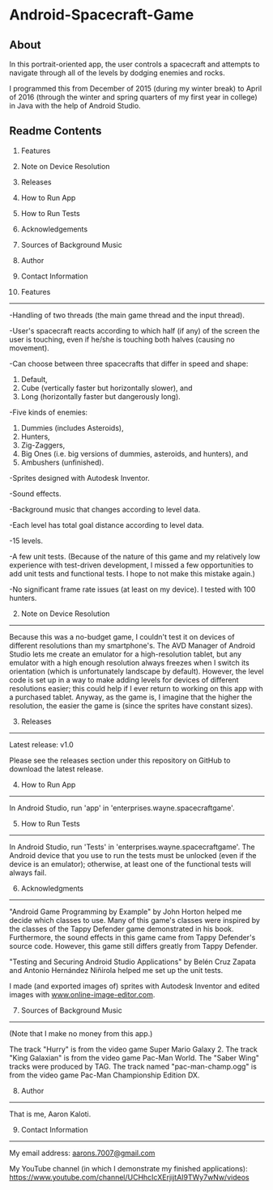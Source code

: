 # Android-Spacecraft-Game

About
-----

In this portrait-oriented app,
the user controls a spacecraft and attempts to navigate
through all of the levels by dodging enemies and rocks.

I programmed this from December of 2015 (during my winter break)
to April of 2016 (through the winter and spring quarters of my first year
in college) in Java with the help of Android Studio.

Readme Contents
---------------

1) Features

2) Note on Device Resolution

3) Releases

4) How to Run App

5) How to Run Tests

6) Acknowledgements

7) Sources of Background Music

8) Author

9) Contact Information

1) Features
-----------

-Handling of two threads (the main game thread and the input thread).

-User's spacecraft reacts according to which half (if any) of the screen the
user is touching, even if he/she is touching both halves (causing no movement).

-Can choose between three spacecrafts that differ in speed and shape:
1) Default,
2) Cube (vertically faster but horizontally slower), and
3) Long (horizontally faster but dangerously long).

-Five kinds of enemies:
1) Dummies (includes Asteroids),
2) Hunters,
3) Zig-Zaggers,
4) Big Ones (i.e. big versions of dummies, asteroids, and hunters), and
5) Ambushers (unfinished).

-Sprites designed with Autodesk Inventor.

-Sound effects.

-Background music that changes according to level data.

-Each level has total goal distance according to level data.

-15 levels.

-A few unit tests. (Because of the nature of this game and my relatively low
experience with test-driven development, I missed a few
opportunities to add unit tests and functional tests.
I hope to not make this mistake again.)

-No significant frame rate issues (at least on my device). I tested with
100 hunters.

2) Note on Device Resolution
----------------------------

Because this was a no-budget game, I couldn't test it on devices
of different resolutions than my smartphone's.
The AVD Manager of Android Studio lets me create an emulator for a
high-resolution tablet, but any emulator with a high enough resolution
always freezes when I switch its
orientation (which is unfortunately landscape by default).
However, the level code is set up in a way to make
adding levels for devices of different resolutions easier; this
could help if I ever return to working on this app with a purchased
tablet. Anyway, as the game is, I imagine that the higher the resolution,
the easier the game is (since the sprites have constant sizes).


3) Releases
-----------

Latest release: v1.0

Please see the releases section under this repository on GitHub
to download the latest release.

4) How to Run App
-----------------

In Android Studio, run 'app' in 'enterprises.wayne.spacecraftgame'.

5) How to Run Tests
-------------------

In Android Studio, run 'Tests' in 'enterprises.wayne.spacecraftgame'.
The Android device that you use to run the tests must be unlocked (even
if the device is an emulator); otherwise, at least one of the functional
tests will always fail.

6) Acknowledgments
------------------

"Android Game Programming by Example" by John Horton helped me decide
which classes to use. Many of this game's classes were inspired
by the classes of the Tappy Defender game demonstrated in his book.
Furthermore, the sound effects in this game came from Tappy Defender's
source code. However, this game still differs greatly from Tappy Defender.

"Testing and Securing Android Studio Applications" by Belén Cruz Zapata
and Antonio Hernández Niñirola helped me set up the unit tests.

I made (and exported images of) sprites with Autodesk Inventor and edited
images with www.online-image-editor.com.

7) Sources of Background Music
------------------------------

(Note that I make no money from this app.)

The track "Hurry" is from the video game Super Mario Galaxy 2.
The track "King Galaxian" is from the video game Pac-Man World.
The "Saber Wing" tracks were produced by TAG.
The track named "pac-man-champ.ogg" is from the video game
Pac-Man Championship Edition DX.

8) Author
---------

That is me, Aaron Kaloti.

9) Contact Information
----------------------

My email address: aarons.7007@gmail.com

My YouTube channel (in which I demonstrate my finished applications):
https://www.youtube.com/channel/UCHhcIcXErjijtAI9TWy7wNw/videos